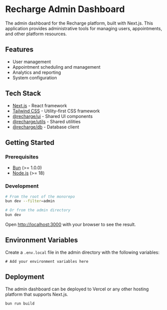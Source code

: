 # Recharge Admin Dashboard

The admin dashboard for the Recharge platform, built with Next.js. This application provides administrative tools for managing users, appointments, and other platform resources.

## Features

- User management
- Appointment scheduling and management
- Analytics and reporting
- System configuration

## Tech Stack

- [Next.js](https://nextjs.org) - React framework
- [Tailwind CSS](https://tailwindcss.com) - Utility-first CSS framework
- [@recharge/ui](../packages/ui) - Shared UI components
- [@recharge/utils](../packages/utils) - Shared utilities
- [@recharge/db](../packages/db) - Database client

## Getting Started

### Prerequisites

- [Bun](https://bun.sh/) (>= 1.0.0)
- [Node.js](https://nodejs.org/) (>= 18)

### Development

```bash
# From the root of the monorepo
bun dev --filter=admin

# Or from the admin directory
bun dev
```

Open [http://localhost:3000](http://localhost:3000) with your browser to see the result.

## Environment Variables

Create a `.env.local` file in the admin directory with the following variables:

```
# Add your environment variables here
```

## Deployment

The admin dashboard can be deployed to Vercel or any other hosting platform that supports Next.js.

```bash
bun run build
```
